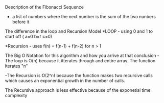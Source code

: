 Description of the Fibonacci Sequence
  - a list of numbers where the next number is the sum of the two nunbers before it

The difference in the loop and Recursion Model
  *LOOP
    - using 0 and 1 to start off ( a=0 b=1 c=0)

   *Recursion
     - uses f(n) = f(n-1) + f(n-2) for n > 1

The Big O Notation for this algorithm and how you arrive at that conclusion
  -The loop is O(n) because it itterates through and entire array. The function iterates "n" 

  -The Recursion is O(2^n) because the function makes two recursive calls which causes an exponential growth in the number of calls.

  The Recursive approach is less effective because of the exponetial time complexity
   
